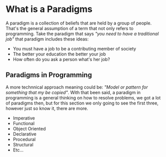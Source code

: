 # What is a Paradigms
A paradigm is a collection of beliefs that are held by a group of people. That's the general assumption of a term that not only refers to programming. Take the paradigm that says _"you need to have a traditional job"_ that paradigm includes these ideas:

* You must have a job to be a contributing member of society
* The better your education the better your job
* How often do you ask a person what's her job?

## Paradigms in Programming
A more technnical approach meaning could be: _"Model or pattern for something that my be copied"_. With that been said, a paradigm in programming is a general thinking on how to resolve problems, we got a lot of paradigms then, but for this section we only going to see the first three, however just so know it, there are more.

* Imperative
* Functional
* Object Oriented
* Declarative
* Procedural
* Structural
* Etc...